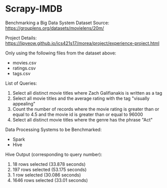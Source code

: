 # Scrapy-IMDB
Benchmarking a Big Data System
Dataset Source: https://grouplens.org/datasets/movielens/20m/

Project Details: https://lipyeow.github.io/ics421s17/morea/project/experience-project.html

Only using the following files from the dataset above:
* movies.csv
* ratings.csv
* tags.csv

List of Queries:
1. Select all distinct movie titles where Zach Galifianakis is written as a tag
2. Select all movie titles and the average rating with the tag "visually appealing"
3. Count the number of records where the movie rating is greater than or equal to 4.5 and the movie id is greater than or equal to 96000
4. Select all distinct movie titles where the genre has the phrase "Act"

Data Processing Systems to be Benchmarked:
* Spark
* Hive

Hive Output (corresponding to query number):
1. 18 rows selected (33.878 seconds)
2. 197 rows selected (53.175 seconds)
3. 1 row selected (30.086 seconds)
4. 1646 rows selected (33.01 seconds)

